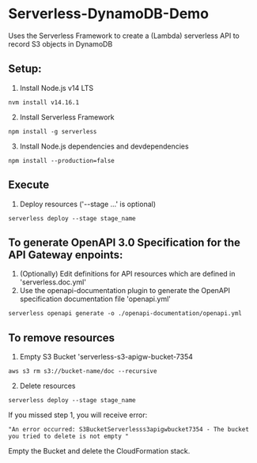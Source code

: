 # Serverless-DynamoDB-Demo
Uses the Serverless Framework to create a (Lambda) serverless API to record S3 objects in DynamoDB

## Setup:

1) Install Node.js v14 LTS
```console
nvm install v14.16.1
```

2) Install Serverless Framework
```console
npm install -g serverless
```

3) Install Node.js dependencies and devdependencies
```console
npm install --production=false
```

## Execute

1) Deploy resources ('--stage ...' is optional)
```console
serverless deploy --stage stage_name
```

## To generate OpenAPI 3.0 Specification for the API Gateway enpoints:

1) (Optionally) Edit definitions for API resources which are defined in 'serverless.doc.yml'
2) Use the openapi-documentation plugin to generate the OpenAPI specification documentation file 'openapi.yml'
```console
serverless openapi generate -o ./openapi-documentation/openapi.yml
```

## To remove resources

1) Empty S3 Bucket 'serverless-s3-apigw-bucket-7354
```console
aws s3 rm s3://bucket-name/doc --recursive
```

2) Delete resources
```console
serverless deploy --stage stage_name
```

  If you missed step 1, you will receive error:
  
    "An error occurred: S3BucketServerlesss3apigwbucket7354 - The bucket you tried to delete is not empty "
  
  Empty the Bucket and delete the CloudFormation stack.